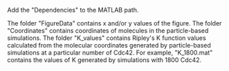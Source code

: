 
Add the "Dependencies" to the MATLAB path.

The folder "FigureData" contains x and/or y values of the figure.
The folder "Coordinates" contains coordinates of molecules in the particle-based simulations.
The folder "K_values" contains Ripley's K function values calculated from the molecular coordinates generated by particle-based simulations at a particular number of Cdc42.
For example, "K_1800.mat" contains the values of K generated by simulations with 1800 Cdc42.